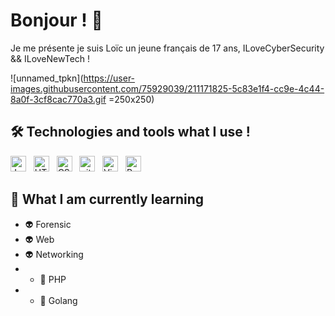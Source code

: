# Bonjour ! 🥖

Je me présente je suis Loïc un jeune français de 17 ans, ILoveCyberSecurity && ILoveNewTech !

![unnamed_tpkn](https://user-images.githubusercontent.com/75929039/211171825-5c83e1f4-cc9e-4c44-8a0f-3cf8cac770a3.gif =250x250)


## 🛠  Technologies and tools what I use !

<a name="j'apprends-ça"></a>

[<img src="https://img.shields.io/badge/JavaScript-282C34?logo=javascript&logoColor=F7DF1E" alt="JavaScript logo" title="JavaScript" height="25" />][tech_tools_anchor]
&nbsp;
[<img src="https://img.shields.io/badge/HTML5-282C34?logo=html5&logoColor=E34F26" alt="HTML5 logo" title="HTML5" height="25" />][tech_tools_anchor]
&nbsp;
[<img src="https://img.shields.io/badge/CSS3-282C34?logo=css3&logoColor=1572B6" alt="CSS3 logo" title="CSS3" height="25" />][tech_tools_anchor]
&nbsp;
[<img src="https://img.shields.io/badge/git-282C34?logo=git&logoColor=F05032" alt="git logo" title="git" height="25" />][tech_tools_anchor]
&nbsp;
[<img src="https://img.shields.io/badge/VS%20Code-282C34?logo=visual-studio-code&logoColor=007ACC" alt="Visual Studio Code logo" title="Visual Studio Code" height="25" />][tech_tools_anchor]
&nbsp;
[<img src="https://img.shields.io/badge/Python-3776AB?style=for-the-badge&logo=python&logoColor=white" alt="Python" title="Python" height="25" />][tech_tools_anchor]

<a name="learning-next"></a>

## 📖  What I am currently learning

- 👽 Forensic  
- 👽 Web             
- 👽 Networking     
- - 🌟 PHP
- - 🌟 Golang

[tech_tools_anchor]: #bonjour--
[learning_now_anchor]: #learning-now
[learning_next_anchor]: #learning-next
